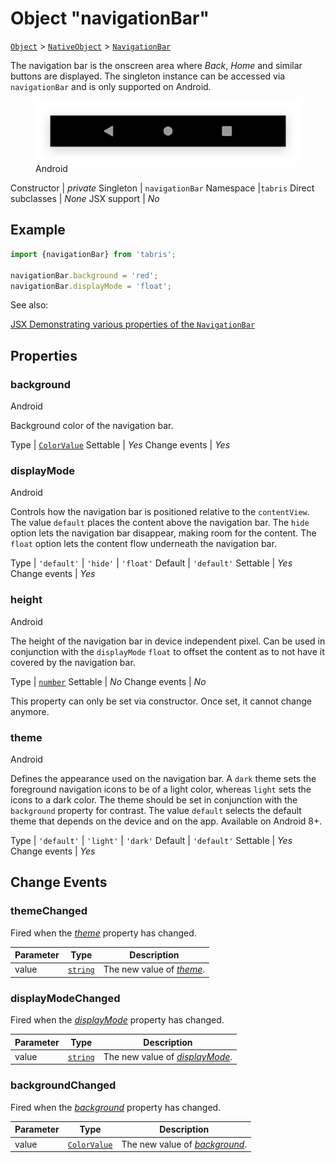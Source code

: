 ---
---
# Object "navigationBar"

<span style="white-space:nowrap;">[`Object`](https://developer.mozilla.org/en-US/docs/Web/JavaScript/Reference/Global_Objects/Object)</span> > <span style="white-space:nowrap;">[`NativeObject`](NativeObject.md)</span> > <span style="white-space:nowrap;">[`NavigationBar`](NavigationBar.md)</span>

The navigation bar is the onscreen area where *Back*, *Home* and similar buttons are displayed. The singleton instance can be accessed via `navigationBar` and is only supported on Android.


<div class="tabris-image"><figure><div><img srcset="img/android/NavigationBar.png 2x" src="img/android/NavigationBar.png" alt="NavigationBar on Android"/></div><figcaption>Android</figcaption></figure></div>

Constructor | *private*
Singleton | `navigationBar`
Namespace |`tabris`
Direct subclasses | *None*
JSX support | *No*


## Example
```js
import {navigationBar} from 'tabris';

navigationBar.background = 'red';
navigationBar.displayMode = 'float';
```

See also:
  
[<span class='language jsx'>JSX</span> Demonstrating various properties of the `NavigationBar`](https://playground.tabris.com/?gitref=v3.0.0&snippet=navigationbar.jsx)

## Properties

### background
<p class="platforms"><span class='android-tag' title='supported on Android'>Android</span></p>

Background color of the navigation bar.

Type | <span style="white-space:nowrap;">[`ColorValue`](../types.md#colorvalue)</span>
Settable | *Yes*
Change events | *Yes*




### displayMode
<p class="platforms"><span class='android-tag' title='supported on Android'>Android</span></p>

Controls how the navigation bar is positioned relative to the `contentView`. The value `default` places the content above the navigation bar. The `hide` option lets the navigation bar disappear, making room for the content. The `float` option lets the content flow underneath the navigation bar.

Type | `'default'` \| `'hide'` \| `'float'`
Default | `'default'`
Settable | *Yes*
Change events | *Yes*




### height
<p class="platforms"><span class='android-tag' title='supported on Android'>Android</span></p>

The height of the navigation bar in device independent pixel. Can be used in conjunction with the `displayMode` `float` to offset the content as to not have it covered by the navigation bar.

Type | <span style="white-space:nowrap;">[`number`](https://developer.mozilla.org/en-US/docs/Web/JavaScript/Data_structures#Number_type)</span>
Settable | *No*
Change events | *No*




This property can only be set via constructor. Once set, it cannot change anymore.

### theme
<p class="platforms"><span class='android-tag' title='supported on Android'>Android</span></p>

Defines the appearance used on the navigation bar. A `dark` theme sets the foreground navigation icons to be of a light color, whereas `light` sets the icons to a dark color. The theme should be set in conjunction with the `background` property for contrast. The value `default` selects the default theme that depends on the device and on the app. Available on Android 8+.

Type | `'default'` \| `'light'` \| `'dark'`
Default | `'default'`
Settable | *Yes*
Change events | *Yes*





## Change Events

### themeChanged

Fired when the [*theme*](#theme) property has changed.

Parameter|Type|Description
-|-|-
value | <span style="white-space:nowrap;">[`string`](https://developer.mozilla.org/en-US/docs/Web/JavaScript/Data_structures#String_type)</span> | The new value of [*theme*](#theme).

### displayModeChanged

Fired when the [*displayMode*](#displaymode) property has changed.

Parameter|Type|Description
-|-|-
value | <span style="white-space:nowrap;">[`string`](https://developer.mozilla.org/en-US/docs/Web/JavaScript/Data_structures#String_type)</span> | The new value of [*displayMode*](#displaymode).

### backgroundChanged

Fired when the [*background*](#background) property has changed.

Parameter|Type|Description
-|-|-
value | <span style="white-space:nowrap;">[`ColorValue`](../types.md#colorvalue)</span> | The new value of [*background*](#background).

